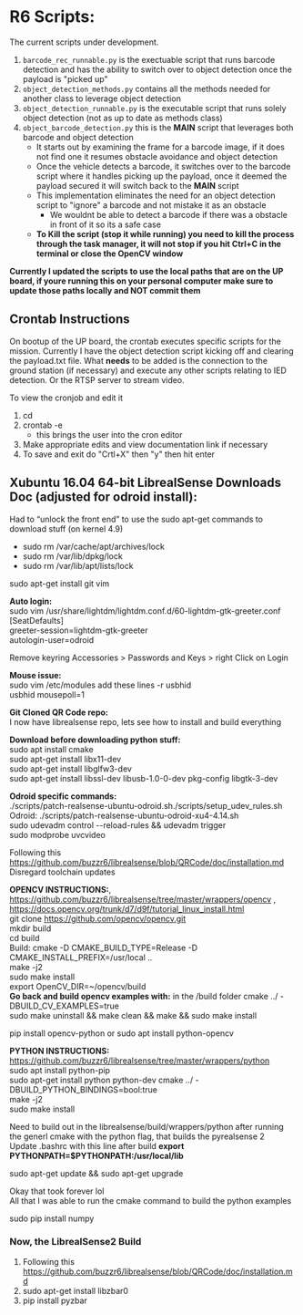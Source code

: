 # R6 Scripts:

The current scripts under development.
1. `barcode_rec_runnable.py` is the exectuable script that runs barcode detection and has the ability to switch over to object detection once the payload is "picked up"
2. `object_detection_methods.py` contains all the methods needed for another class to leverage object detection
3. `object_detection_runnable.py` is the executable script that runs solely object detection (not as up to date as methods class)
4. `object_barcode_detection.py` this is the **MAIN** script that leverages both barcode and object detection
    * It starts out by examining the frame for a barcode image, if it does not find one it resumes obstacle avoidance and object detection
    * Once the vehicle detects a barcode, it switches over to the barcode script where it handles picking up the payload, once it deemed the payload secured it will switch back to the **MAIN** script
    * This implementation eliminates the need for an object detection script to "ignore" a barcode and not mistake it as an obstacle
        * We wouldnt be able to detect a barcode if there was a obstacle in front of it so its a safe case
    * **To Kill the script (stop it while running) you need to kill the process through the task manager, it will not stop if you hit Ctrl+C in the terminal or close the OpenCV window**

**Currently I updated the scripts to use the local paths that are on the UP board, if youre running this on your personal computer make sure to update those paths locally and NOT commit them**

## Crontab Instructions

On bootup of the UP board, the crontab executes specific scripts for the mission.  Currently I have the object detection script kicking off and clearing the payload.txt file.  What **needs** to be added is the connection to the ground station (if necessary) and execute any other scripts relating to IED detection. Or the RTSP server to stream video.

To view the cronjob and edit it
1. cd
2. crontab -e
    *  this brings the user into the cron editor
3. Make appropriate edits and view documentation link if necessary
4. To save and exit do "Crtl+X" then "y" then hit enter

## Xubuntu 16.04 64-bit LibrealSense Downloads Doc (adjusted for odroid install):

Had to “unlock the front end” to use the sudo apt-get commands to download stuff (on kernel 4.9)
* sudo rm /var/cache/apt/archives/lock
* sudo rm /var/lib/dpkg/lock
* sudo rm /var/lib/apt/lists/lock

sudo apt-get install git vim

**Auto login:**<br>
sudo vim /usr/share/lightdm/lightdm.conf.d/60-lightdm-gtk-greeter.conf<br>
[SeatDefaults]<br>
greeter-session=lightdm-gtk-greeter<br>
autologin-user=odroid

Remove keyring Accessories > Passwords and Keys > right Click on Login

**Mouse issue:**</br>
sudo vim /etc/modules
add these lines
-r usbhid <br>
usbhid mousepoll=1

**Git Cloned QR Code repo:**<br>
I now have librealsense repo, lets see how to install and build everything

**Download before downloading python stuff:**<br>
sudo apt install cmake<br>
sudo apt-get install libx11-dev<br>
sudo apt-get install libglfw3-dev<br>
sudo apt-get install libssl-dev libusb-1.0-0-dev pkg-config libgtk-3-dev 

**Odroid specific commands:**<br>
./scripts/patch-realsense-ubuntu-odroid.sh./scripts/setup_udev_rules.sh<br>
Odroid: ./scripts/patch-realsense-ubuntu-odroid-xu4-4.14.sh<br>
sudo udevadm control --reload-rules && udevadm trigger<br>
sudo modprobe uvcvideo

Following this https://github.com/buzzr6/librealsense/blob/QRCode/doc/installation.md<br>
Disregard toolchain updates

**OPENCV INSTRUCTIONS:**, https://github.com/buzzr6/librealsense/tree/master/wrappers/opencv , https://docs.opencv.org/trunk/d7/d9f/tutorial_linux_install.html<br>
git clone https://github.com/opencv/opencv.git<br>
mkdir build<br>
cd build<br>
Build: cmake -D CMAKE_BUILD_TYPE=Release -D CMAKE_INSTALL_PREFIX=/usr/local ..<br>
make -j2<br>
sudo make install<br>
export OpenCV_DIR=~/opencv/build<br>
**Go back and build opencv examples with:** in the /build folder cmake ../ -DBUILD_CV_EXAMPLES=true<br>
sudo make uninstall && make clean && make && sudo make install

pip install opencv-python or sudo apt install python-opencv

**PYTHON INSTRUCTIONS:**<br>
https://github.com/buzzr6/librealsense/tree/master/wrappers/python<br>
sudo apt install python-pip<br>
sudo apt-get install python python-dev
cmake ../ -DBUILD_PYTHON_BINDINGS=bool:true<br>
make -j2<br>
sudo make install

Need to build out in the librealsense/build/wrappers/python after running the generl cmake with the python flag, that builds the pyrealsense 2<br>
Update .bashrc with this line after build **export PYTHONPATH=$PYTHONPATH:/usr/local/lib**

sudo apt-get update && sudo apt-get upgrade

Okay that took forever lol<br>
All that I was able to run the cmake command to build the python examples

sudo pip install numpy

### Now, the LibrealSense2 Build
1. Following this https://github.com/buzzr6/librealsense/blob/QRCode/doc/installation.md
2. sudo apt-get install libzbar0
3. pip install pyzbar

